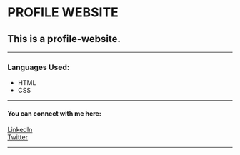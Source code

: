 # PROFILE WEBSITE

## This is a profile-website.

---

### Languages Used:

- HTML
- CSS

---

#### You can connect with me here:

[LinkedIn](https://www.linkedin.com/in/mansi-jain-470121198/) <br>
[Twitter](https://twitter.com/mansi_jain014)

---
